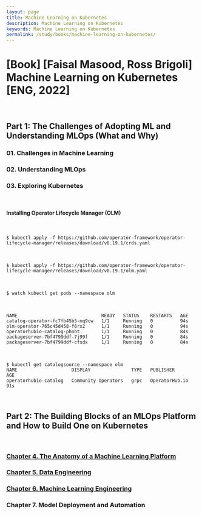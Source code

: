 ```yaml
---
layout: page
title: Machine Learning on Kubernetes
description: Machine Learning on Kubernetes
keywords: Machine Learning on Kubernetes
permalink: /study/books/machine-learning-on-kubernetes/
---
```


# [Book] [Faisal Masood, Ross Brigoli] Machine Learning on Kubernetes [ENG, 2022]

<br/>

## Part 1: The Challenges of Adopting ML and Understanding MLOps (What and Why)

### 01. Challenges in Machine Learning

### 02. Understanding MLOps

### 03. Exploring Kubernetes

<br/>

#### Installing Operator Lifecycle Manager (OLM)

<br/>

```
$ kubectl apply -f https://github.com/operator-framework/operator-lifecycle-manager/releases/download/v0.19.1/crds.yaml
```

<br/>

```
$ kubectl apply -f https://github.com/operator-framework/operator-lifecycle-manager/releases/download/v0.19.1/olm.yaml
```

<br/>

```
$ watch kubectl get pods --namespace olm
```

<br/>

```
NAME                               READY   STATUS    RESTARTS   AGE
catalog-operator-fc7fb45b5-mq9cw   1/1     Running   0          94s
olm-operator-765c45d458-f6rx2      1/1     Running   0          94s
operatorhubio-catalog-phnbt        1/1     Running   0          84s
packageserver-7bf4799ddf-7j99f     1/1     Running   0          84s
packageserver-7bf4799ddf-cfsdx     1/1     Running   0          84s
```

<br/>

```
$ kubectl get catalogsource --namespace olm
NAME                    DISPLAY               TYPE   PUBLISHER        AGE
operatorhubio-catalog   Community Operators   grpc   OperatorHub.io   91s
```

<br/>

## Part 2: The Building Blocks of an MLOps Platform and How to Build One on Kubernetes

<br/>

### [Chapter 4. The Anatomy of a Machine Learning Platform](/study/books/machine-learning-on-kubernetes/the-anatomy-of-a-machine-learning-platform/)

### [Chapter 5. Data Engineering](/study/books/machine-learning-on-kubernetes/data-engineering/)

### [Chapter 6. Machine Learning Engineering](/study/books/machine-learning-on-kubernetes/machine-learning-engineering/)

### Chapter 7. Model Deployment and Automation
